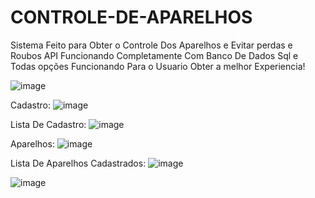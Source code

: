 # CONTROLE-DE-APARELHOS
Sistema Feito para Obter o Controle Dos Aparelhos e Evitar perdas e Roubos
API Funcionando Completamente Com Banco De Dados Sql e Todas opções Funcionando Para o Usuario Obter a melhor Experiencia!


![image](https://github.com/Joaovictoraparecido/CONTROLE-DE-APARELHOS/assets/115484907/6b139e44-d2da-46ac-a9c6-2b3130ce8f98)

Cadastro:
![image](https://github.com/Joaovictoraparecido/CONTROLE-DE-APARELHOS/assets/115484907/ee99d950-caf3-4b9e-b890-747655c7a5c4)

Lista De Cadastro:
![image](https://github.com/Joaovictoraparecido/CONTROLE-DE-APARELHOS/assets/115484907/cdc60ec7-ad80-475d-b5fd-987f0e439bc9)

Aparelhos:
![image](https://github.com/Joaovictoraparecido/CONTROLE-DE-APARELHOS/assets/115484907/2b932537-f9f9-42e0-9f49-a5c0103a274c)

Lista De Aparelhos Cadastrados:
![image](https://github.com/Joaovictoraparecido/CONTROLE-DE-APARELHOS/assets/115484907/f0aede74-c1ed-443f-b6af-e51b669cfe9d)

![image](https://github.com/Joaovictoraparecido/CONTROLE-DE-APARELHOS/assets/115484907/af563187-5725-4052-9a01-a0767898f59f)
